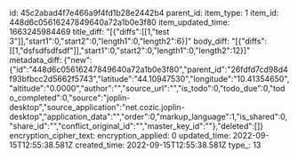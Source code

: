 id: 45c2abad4f7e466a9f4fd1b28e2442b4
parent_id: 
item_type: 1
item_id: 448d6c05616247849640a72a1b0e3f80
item_updated_time: 1663245984469
title_diff: "[{\"diffs\":[[1,\"test 3\"]],\"start1\":0,\"start2\":0,\"length1\":0,\"length2\":6}]"
body_diff: "[{\"diffs\":[[1,\"dsfsdfsdfsdf\"]],\"start1\":0,\"start2\":0,\"length1\":0,\"length2\":12}]"
metadata_diff: {"new":{"id":"448d6c05616247849640a72a1b0e3f80","parent_id":"26fdfd7cd98d4f93bfbcc2d5662f5743","latitude":"44.10947530","longitude":"10.41354650","altitude":"0.0000","author":"","source_url":"","is_todo":0,"todo_due":0,"todo_completed":0,"source":"joplin-desktop","source_application":"net.cozic.joplin-desktop","application_data":"","order":0,"markup_language":1,"is_shared":0,"share_id":"","conflict_original_id":"","master_key_id":""},"deleted":[]}
encryption_cipher_text: 
encryption_applied: 0
updated_time: 2022-09-15T12:55:38.581Z
created_time: 2022-09-15T12:55:38.581Z
type_: 13